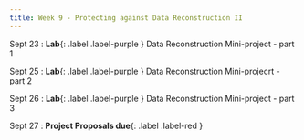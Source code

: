 ```yaml
---
title: Week 9 - Protecting against Data Reconstruction II
---
```



Sept 23
: **Lab**{: .label .label-purple } Data Reconstruction Mini-project - part 1

Sept 25
: **Lab**{: .label .label-purple } Data Reconstruction Mini-projecrt - part 2

Sept 26
: **Lab**{: .label .label-purple } Data Reconstruction Mini-project - part 3

Sept 27
: **Project Proposals due**{: .label .label-red }
